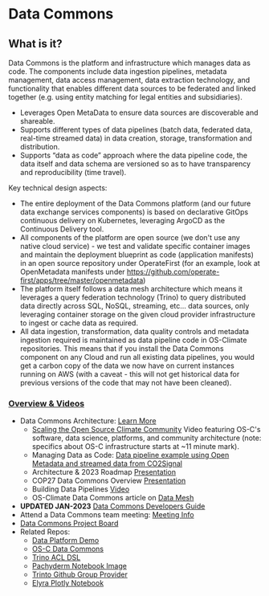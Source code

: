 # Data Commons 
## What is it?
Data Commons is the platform and infrastructure which manages data as code.  The components include data ingestion pipelines, metadata management, data access management, data extraction technology, and functionality that enables different data sources to be federated and linked together (e.g. using entity matching for legal entities and subsidiaries). 
- Leverages Open MetaData to ensure data sources are discoverable and shareable.  
- Supports different types of data pipelines (batch data, federated data, real-time streamed data) in data creation, storage, transformation and distribution.
- Supports “data as code” approach where the data pipeline code, the data itself and data schema are versioned so as to have transparency and reproducibility (time travel). 

Key technical design aspects:
- The entire deployment of the Data Commons platform (and our future data exchange services components) is based on declarative GitOps continuous delivery on Kubernetes, leveraging ArgoCD as the Continuous Delivery tool. 
- All components of the platform are open source (we don't use any native cloud service) - we test and validate specific container images and maintain the deployment blueprint as code (application manifests) in an open source repository under OperateFirst (for an example, look at OpenMetadata manifests under https://github.com/operate-first/apps/tree/master/openmetadata) 
- The platform itself follows a data mesh architecture which means it leverages a query federation technology (Trino) to query distributed data directly across SQL, NoSQL, streaming, etc... data sources, only leveraging container storage on the given cloud provider infrastructure to ingest or cache data as required. 
- All data ingestion, transformation, data quality controls and metadata ingestion required is maintained as data pipeline code in OS-Climate repositories. This means that if you install the Data Commons component on any Cloud and run all existing data pipelines, you would get a carbon copy of the data we now have on current instances running on AWS (with a caveat - this will not get historical data for previous versions of the code that may not have been cleaned).

### [Overview & Videos](https://os-climate.org/data-commons/)
   - Data Commons Architecture: [Learn More](https://github.com/os-climate/os_c_data_commons/blob/main/README.md)
     - [Scaling the Open Source Climate Community](https://pretalx.com/bbuzz22/talk/JNJTHF/) Video featuring OS-C's software, data science, platforms, and community architecture (note: specifics about OS-C infrastructure starts at ~11 minute mark).
     - Managing Data as Code: [Data pipeline example using Open Metadata and streamed data from CO2Signal](https://osclimateorg.sharepoint.com/:v:/g/EXdxjJKjCSlCqGBkYIA83DoBaCm9O5IWZdljoralV0zMKg?e=FHVML3)
     - Architecture & 2023 Roadmap [Presentation](https://osclimateorg.sharepoint.com/:b:/g/EYUQfI7k9tNHtVrHVxnqg8cBmPiOzzjYi9mH_bZGU9g9Ag?e=kRa0AT)
     - COP27 Data Commons Overview [Presentation](https://osclimateorg.sharepoint.com/:b:/g/EQtilRdHpjJBnJm08KLOmv4Bqb_UekwF1Z6qahhNdDmnTw?e=dmnJrM) 
     - Building Data Pipelines [Video](https://drive.google.com/file/d/1Ll-bDjbycqIdmVi2h-Mdg7WATs7PcGXM/view?usp=share_link)
     - OS-Climate Data Commons article on [Data Mesh](https://towardsdatascience.com/makingclimate-data-easy-to-find-use-and-share5190a0926407)
   - **UPDATED JAN-2023** [Data Commons Developers Guide](https://github.com/os-climate/os_c_data_commons/blob/main/os-c-data-commons-developer-guide.md)
   - Attend a Data Commons team meeting: [Meeting Info](https://github.com/os-climate/OS-Climate-Community-Hub/blob/main/MEETING_LIST.md#note)
   - [Data Commons Project Board](https://github.com/orgs/os-climate/projects/7)
   - Related Repos: 
     - [Data Platform Demo](https://github.com/os-climate/data-platform-demo)
     - [OS-C Data Commons](https://github.com/os-climate/os_c_data_commons)
     - [Trino ACL DSL](https://github.com/os-climate/osc-trino-acl-dsl)
     - [Pachyderm Notebook Image](https://github.com/os-climate/pachyderm-notebook-image)
     - [Trinto Github Group Provider](https://github.com/os-climate/trino-github-group-provider)
     - [Elyra Plotly Notebook](https://github.com/os-climate/elyra-plotly-notebook)
